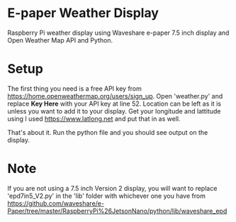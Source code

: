 # E-paper Weather Display
Raspberry Pi weather display using Waveshare e-paper 7.5 inch display and Open Weather Map API and Python. 

# Setup
The first thing you need is a free API key from https://home.openweathermap.org/users/sign_up.
Open 'weather.py' and replace ******Key Here****** with your API key at line 52.
Location can be left as it is unless you want to add it to your display.
Get your longitude and lattitude using I used https://www.latlong.net and put that in as well. 

That's about it. Run the python file and you should see output on the display. 

# Note 
If you are not using a 7.5 inch Version 2 display, you will want to replace 'epd7in5_V2.py' in the 'lib' folder with whichever one you have from https://github.com/waveshare/e-Paper/tree/master/RaspberryPi%26JetsonNano/python/lib/waveshare_epd
